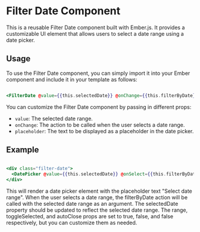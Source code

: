 # Filter Date Component

This is a reusable Filter Date component built with Ember.js. It provides a customizable UI element that allows users to select a date range using a date picker.

## Usage

To use the Filter Date component, you can simply import it into your Ember component and include it in your template as follows:

```hbs

<FilterDate @value={{this.selectedDate}} @onChange={{this.filterByDate}} @placeholder="Select date range" />

```

You can customize the Filter Date component by passing in different props:

- `value`: The selected date range.
- `onChange`: The action to be called when the user selects a date range.
- `placeholder`: The text to be displayed as a placeholder in the date picker.

## Example

```hbs

<div class="filter-date">
  <DatePicker @value={{this.selectedDate}} @onSelect={{this.filterByDate}} @placeholder="Select date range" @range={{true}} @toggleSelected={{false}} @autoClose={{false}} class="filter-date-input form-input-sm w-full flex-1" />
</div>

```

This will render a date picker element with the placeholder text "Select date range". When the user selects a date range, the filterByDate action will be called with the selected date range as an argument. The selectedDate property should be updated to reflect the selected date range. The range, toggleSelected, and autoClose props are set to true, false, and false respectively, but you can customize them as needed.

